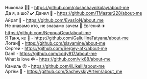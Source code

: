 Николай 🧙‍♂️ - https://github.com/plushchaynikolay/about-me  
Да я, а шо? ✔️ Данил 🐀 - https://github.com/TMaster228/about-me  
Айрат 🤔 - https://github.com/Evas1oN/about_me  
Не знавамо кто, не знавамо зачем 🤖 Евгений ✈️  https://github.com/NeppuaGear/about-me  
Я Таня, ке 🍒 - https://github.com/GaliullinaTatyana/about-me  
Логан:gun: - https://github.com/slavamine/about-me  
Сергей - https://github.com/Sergey-afk/about-me  
Danil - https://github.com/cody917/about-me  
What is love ☘️ - https://github.com/vlx88/about-me  
Камиль 😡 - https://github.com/llLikelll/about-me  
Артём 🎸 - https://github.com/SachevskiyArtem/about_me
